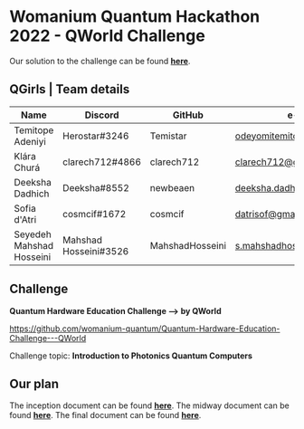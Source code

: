 # Womanium Quantum Hackathon 2022 - QWorld Challenge

Our solution to the challenge can be found **[here](https://cosmcif.github.io/photonics-qworld-challenge/index.html)**.


## QGirls | Team details
| Name                     | Discord               | GitHub          | e-mail                      |
|--------------------------|-----------------------|-----------------|-----------------------------|
| Temitope Adeniyi         | Herostar#3246         | Temistar        | odeyomitemitope@gmail.com   |
| Klára Churá              | clarech712#4866       | clarech712      | clarech712@gmail.com        |
| Deeksha Dadhich          | Deeksha#8552          | newbeaen        | deeksha.dadhich@icfo.eu     |
| Sofia d'Atri             | cosmcif#1672          | cosmcif         | datrisof@gmail.com          |
| Seyedeh Mahshad Hosseini | Mahshad Hosseini#3526 | MahshadHosseini | s.mahshadhosseini@gmail.com |

## Challenge
**Quantum Hardware Education Challenge --> by QWorld**

https://github.com/womanium-quantum/Quantum-Hardware-Education-Challenge---QWorld

Challenge topic: **Introduction to Photonics Quantum Computers**

## Our plan

The inception document can be found **[here](https://github.com/cosmcif/photonics-qworld-challenge/blob/main/documents/inception/inception.pdf)**.
The midway document can be found **[here](https://github.com/cosmcif/photonics-qworld-challenge/blob/main/documents/midway/midway.pdf)**.
The final document can be found **[here](https://github.com/cosmcif/photonics-qworld-challenge/blob/main/documents/final/final.pdf)**.
